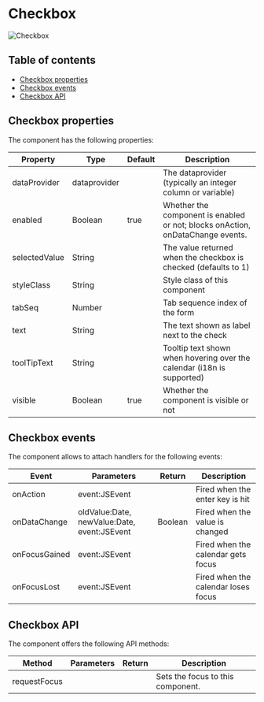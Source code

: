 # Checkbox

![Checkbox](https://github.com/Servoy/bootstrapcomponents/wiki/images/checkbox.png)

## Table of contents

* [Checkbox properties](checkbox.md#checkbox-properties)
* [Checkbox events](checkbox.md#checkbox-events)
* [Checkbox API](checkbox.md#checkbox-api)

## Checkbox properties

The component has the following properties:

| Property      | Type         | Default | Description                                                                    |
| ------------- | ------------ | ------- | ------------------------------------------------------------------------------ |
| dataProvider  | dataprovider |         | The dataprovider (typically an integer column or variable)                     |
| enabled       | Boolean      | true    | Whether the component is enabled or not; blocks onAction, onDataChange events. |
| selectedValue | String       |         | The value returned when the checkbox is checked (defaults to 1)                |
| styleClass    | String       |         | Style class of this component                                                  |
| tabSeq        | Number       |         | Tab sequence index of the form                                                 |
| text          | String       |         | The text shown as label next to the check                                      |
| toolTipText   | String       |         | Tooltip text shown when hovering over the calendar (i18n is supported)         |
| visible       | Boolean      | true    | Whether the component is visible or not                                        |

## Checkbox events

The component allows to attach handlers for the following events:

| Event         | Parameters                                  | Return  | Description                         |
| ------------- | ------------------------------------------- | ------- | ----------------------------------- |
| onAction      | event:JSEvent                               |         | Fired when the enter key is hit     |
| onDataChange  | oldValue:Date, newValue:Date, event:JSEvent | Boolean | Fired when the value is changed     |
| onFocusGained | event:JSEvent                               |         | Fired when the calendar gets focus  |
| onFocusLost   | event:JSEvent                               |         | Fired when the calendar loses focus |

## Checkbox API

The component offers the following API methods:

| Method       | Parameters | Return | Description                       |
| ------------ | ---------- | ------ | --------------------------------- |
| requestFocus |            |        | Sets the focus to this component. |
